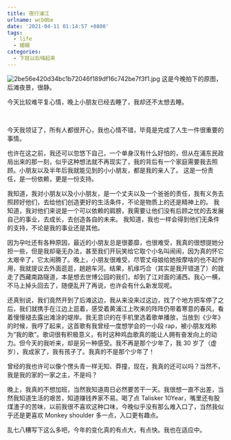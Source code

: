 ```yaml
---
title: 夜行浦江
urlname: wcb0be
date: '2021-04-11 01:14:57 +0800'
tags:
  - life
  - 婚姻
categories:
  - 下班以后嗨起来
---
```


![2be56e420d34bc1b72046f189df16c742be7f3f1.jpg](https://cdn.nlark.com/yuque/0/2021/jpeg/682563/1618076334465-abef71f0-8c2b-42f4-9b51-1502f3f1f5a9.jpeg#align=left&display=inline&height=2736&margin=%5Bobject%20Object%5D&name=2be56e420d34bc1b72046f189df16c742be7f3f1.jpg&originHeight=2736&originWidth=3648&size=1714408&status=done&style=none&width=3648)
这是今晚拍下的原图，后滩夜景，很静。

今天比较难平复心情，晚上小朋友已经去睡了，我却还不太想去睡。

<!-- more --> 

今天我领证了，所有人都很开心，我也心情不错，毕竟是完成了人生一件很重要的事情。

也许在这之前，我还可以忽悠下自己，一个单身汉有什么好怕的，但从在浦东民政局出来的那一刻，似乎这种想法就不再现实了，我的背后有一个家庭需要我去照顾。小朋友以及半年后我就能见到的小小朋友，都是我的亲人了。
这是一份责任，是一份依赖，更是一份支持。

我知道，我对小朋友以及小小朋友，是一个丈夫以及一个爸爸的责任，我有义务去照顾好他们，去给他们创造更好的生活条件，不论是物质上的还是精神上的。
我知道，我对他们来说是一个可以依赖的肩膀，我需要让他们没有后顾之忧的去发展自己的事业，去成长，去创造各自的未来。
我知道，我也一样会得到他们无条件的支持，不论是我的事业还是其他。

因为孕吐还有各种原因，最近的小朋友总是很萎靡，也很难受，我真的很想提她分担一些，但是我却毫无办法，甚至我们开玩笑给它取个小名叫闹闹，因为真的怀它太艰辛了，它太闹腾了。晚上，小朋友很难受，尽管丈母娘给她按摩啥的也不起作用，我就提议去外面逛逛，趟趟车河。结果，机缘巧合（其实是我开错道了）的就走了西藏南路隧道，本是想去世博公园的我们，却到了江对面的浦西。我心一横，不马上掉头回去了，随便乱开了再说，也许会有什么新发现呢。

还真别说，我们竟然开到了后滩这边，我从来没来过这边，找了个地方把车停了之后，我们就携手在江边上逛着，感受着黄浦江上吹来的阵阵仍带着寒意的春风，看着慢慢褪去露出滩涂的堤岸。我无意识的在手机里选着歌单播放，当放到《少年》的时候，我哼了起来，这首歌有我曾经一度想学会的一小段 rap，被小朋友戏称为“我的歌”。歌词很有积极意义，有时这种鸡血歌真的能让人拥有奋发向上的动力。但今天的我听来，却是另一种感受。我不再是那个少年了，我 30 岁了（虚岁），我成家了，我有孩子了。我真的不是那个少年了！

曾经的我也许可以像个愣头青一样无知、莽撞，现在，我真的还可以吗？当然不，我是我的家的一家之主，不是吗？

晚上，我真的不想加班，当然我知道周日必然要苦干一天。我很想一直不出差，当然我知道生活的艰苦，知道赚钱养家不易。喝了点 Talisker 10Year，嘴里还有股煤渣子的苦味，以前我很不喜欢这种口味，今晚似乎没有那么难入口了，当然我似乎还是更喜欢 Monkey shoulder 多一点，入口更有趣点。

乱七八糟写下这么多吧，今年的变化真的有点大，有点快。我也在适应中。
